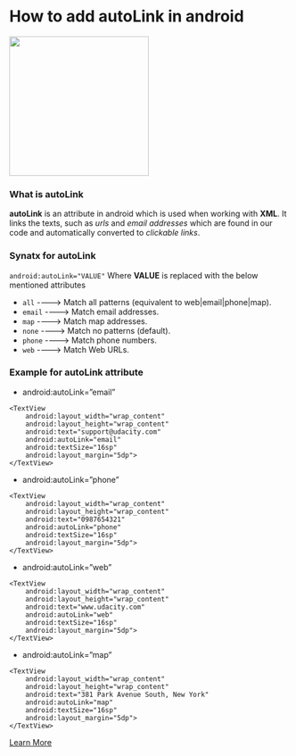 # How to add autoLink in android
<img src ="https://storage.googleapis.com/gweb-uniblog-publish-prod/images/android_ambassador_v1_cmyk_200px.max-2800x2800.png" height="250" width="250">

### What is autoLink
  **autoLink** is an attribute in android which is used when working with **XML**. It links the texts, such as _urls_ and _email addresses_ which are found in our code and automatically converted to _clickable links_.
  
### Synatx for autoLink 

 `android:autoLink="VALUE"`
  Where **VALUE** is replaced with the below mentioned attributes  
  * `all` ----> Match all patterns (equivalent to web|email|phone|map).
  * `email` ----> Match email addresses.
  * `map` ----> Match map addresses.
  * `none` ----> Match no patterns (default).
  * `phone` ----> Match phone numbers.
  * `web` ----> Match Web URLs.
   
### Example for autoLink attribute

* android:autoLink=”email”

```
<TextView
	android:layout_width="wrap_content" 
	android:layout_height="wrap_content"
	android:text="support@udacity.com"
	android:autoLink="email"
	android:textSize="16sp"
	android:layout_margin="5dp">
</TextView>
```

* android:autoLink=”phone”

```
<TextView
	android:layout_width="wrap_content"
	android:layout_height="wrap_content"
	android:text="0987654321"
	android:autoLink="phone"
	android:textSize="16sp"
	android:layout_margin="5dp">
</TextView>
```

* android:autoLink=”web”

```
<TextView
	android:layout_width="wrap_content"
	android:layout_height="wrap_content"
	android:text="www.udacity.com"
	android:autoLink="web"
	android:textSize="16sp"
	android:layout_margin="5dp">
</TextView>
```

* android:autoLink=”map”

```
<TextView
	android:layout_width="wrap_content"
	android:layout_height="wrap_content"
	android:text="381 Park Avenue South, New York"
	android:autoLink="map"
	android:textSize="16sp"
	android:layout_margin="5dp">
</TextView>
```

   [Learn More](https://developer.android.com/reference/android/widget/TextView.html#attr_android:autoLink)
